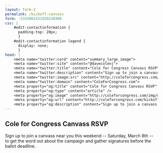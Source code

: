 ```yaml
---
layout: form-2
permalink: /kickoff-canvass
form: -5355061431920230400
css: |
    #edit-contactinformation {
      padding-top: 20px;
      }
    #edit-contactinformation legend {
      display: none;
      }
head: |
    <meta name="twitter:card" content="summary_large_image">
    <meta name="twitter:site" content="@davecolenj">
    <meta name="twitter:title" content="Cole for Congress Canvass RSVP">
    <meta name="twitter:description" content="Sign up to join a canvass near you this weekend -- Saturday, March 8th -- to get the word out about the campaign and gather signatures before the ballot deadline.">
    <meta name="twitter:image:src" content="http://coleforcongress.com/img/dave-full.jpg">
    <meta name="twitter:domain" content="ColeForCongress.com">
    <meta property="og:title" content="Cole for Congress Canvass RSVP" />
    <meta property="og:type" content="article" />
    <meta property="og:image" content="http://coleforcongress.com/img/dave-full.jpg" />
    <meta property="og:url" content="http://coleforcongress.com/kickoff-canvass/" />
    <meta property="og:description" content="Sign up to join a canvass near you this weekend -- Saturday, March 8th -- to get the word out about the campaign and gather signatures before the ballot deadline.!" />
---
```


## Cole for Congress Canvass RSVP

Sign up to join a canvass near you this weekend -- Saturday, March 8th -- to get the word out about the campaign and gather signatures before the ballot deadline.

